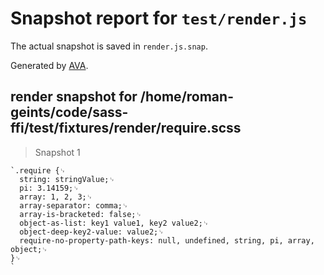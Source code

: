 # Snapshot report for `test/render.js`

The actual snapshot is saved in `render.js.snap`.

Generated by [AVA](https://ava.li).

## render snapshot for /home/roman-geints/code/sass-ffi/test/fixtures/render/require.scss

> Snapshot 1

    `.require {␊
      string: stringValue;␊
      pi: 3.14159;␊
      array: 1, 2, 3;␊
      array-separator: comma;␊
      array-is-bracketed: false;␊
      object-as-list: key1 value1, key2 value2;␊
      object-deep-key2-value: value2;␊
      require-no-property-path-keys: null, undefined, string, pi, array, object;␊
    }␊
    `
